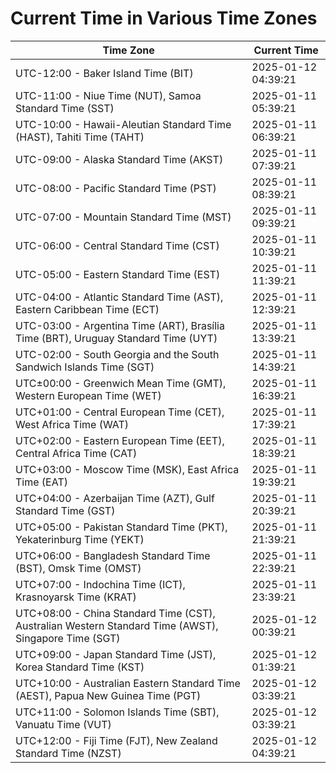 # Current Time in Various Time Zones

| Time Zone | Current Time |
|-----------|--------------|
| UTC-12:00 - Baker Island Time (BIT) | 2025-01-12 04:39:21 |
| UTC-11:00 - Niue Time (NUT), Samoa Standard Time (SST) | 2025-01-11 05:39:21 |
| UTC-10:00 - Hawaii-Aleutian Standard Time (HAST), Tahiti Time (TAHT) | 2025-01-11 06:39:21 |
| UTC-09:00 - Alaska Standard Time (AKST) | 2025-01-11 07:39:21 |
| UTC-08:00 - Pacific Standard Time (PST) | 2025-01-11 08:39:21 |
| UTC-07:00 - Mountain Standard Time (MST) | 2025-01-11 09:39:21 |
| UTC-06:00 - Central Standard Time (CST) | 2025-01-11 10:39:21 |
| UTC-05:00 - Eastern Standard Time (EST) | 2025-01-11 11:39:21 |
| UTC-04:00 - Atlantic Standard Time (AST), Eastern Caribbean Time (ECT) | 2025-01-11 12:39:21 |
| UTC-03:00 - Argentina Time (ART), Brasília Time (BRT), Uruguay Standard Time (UYT) | 2025-01-11 13:39:21 |
| UTC-02:00 - South Georgia and the South Sandwich Islands Time (SGT) | 2025-01-11 14:39:21 |
| UTC±00:00 - Greenwich Mean Time (GMT), Western European Time (WET) | 2025-01-11 16:39:21 |
| UTC+01:00 - Central European Time (CET), West Africa Time (WAT) | 2025-01-11 17:39:21 |
| UTC+02:00 - Eastern European Time (EET), Central Africa Time (CAT) | 2025-01-11 18:39:21 |
| UTC+03:00 - Moscow Time (MSK), East Africa Time (EAT) | 2025-01-11 19:39:21 |
| UTC+04:00 - Azerbaijan Time (AZT), Gulf Standard Time (GST) | 2025-01-11 20:39:21 |
| UTC+05:00 - Pakistan Standard Time (PKT), Yekaterinburg Time (YEKT) | 2025-01-11 21:39:21 |
| UTC+06:00 - Bangladesh Standard Time (BST), Omsk Time (OMST) | 2025-01-11 22:39:21 |
| UTC+07:00 - Indochina Time (ICT), Krasnoyarsk Time (KRAT) | 2025-01-11 23:39:21 |
| UTC+08:00 - China Standard Time (CST), Australian Western Standard Time (AWST), Singapore Time (SGT) | 2025-01-12 00:39:21 |
| UTC+09:00 - Japan Standard Time (JST), Korea Standard Time (KST) | 2025-01-12 01:39:21 |
| UTC+10:00 - Australian Eastern Standard Time (AEST), Papua New Guinea Time (PGT) | 2025-01-12 03:39:21 |
| UTC+11:00 - Solomon Islands Time (SBT), Vanuatu Time (VUT) | 2025-01-12 03:39:21 |
| UTC+12:00 - Fiji Time (FJT), New Zealand Standard Time (NZST) | 2025-01-12 04:39:21 |

